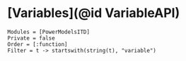 # [Variables](@id VariableAPI)

```@autodocs
Modules = [PowerModelsITD]
Private = false
Order = [:function]
Filter = t -> startswith(string(t), "variable")
```
